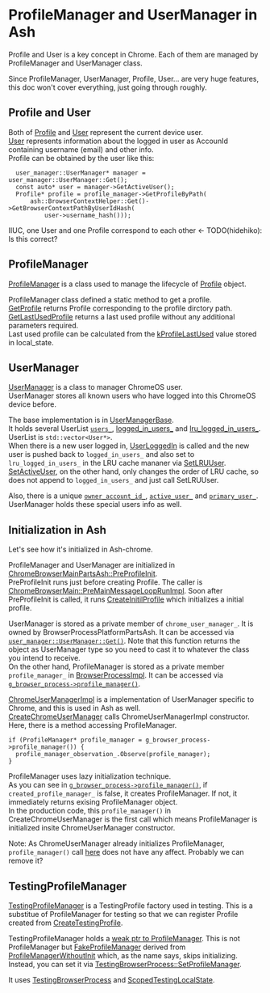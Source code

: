 # ProfileManager and UserManager in Ash
Profile and User is a key concept in Chrome. Each of them are managed by ProfileManager and UserManager class.

Since ProfileManager, UserManager, Profile, User... are very huge features, this doc won't cover everything, just going through roughly.

## Profile and User
Both of [Profile](https://source.chromium.org/chromium/chromium/src/+/main:chrome/browser/profiles/profile.h;l=74;drc=23b4d41ca6ed99085c2c06889be1c1d765afdc2d) and [User](https://source.chromium.org/chromium/chromium/src/+/main:components/user_manager/user.h;l=55;drc=23b4d41ca6ed99085c2c06889be1c1d765afdc2d) represent the current device user.  
[User](https://source.chromium.org/chromium/chromium/src/+/main:components/user_manager/user.h;l=55;drc=23b4d41ca6ed99085c2c06889be1c1d765afdc2d) represents information about the logged in user as AccounId containing username (email) and other info.  
Profile can be obtained by the user like this:
```cpp=
  user_manager::UserManager* manager = user_manager::UserManager::Get();
  const auto* user = manager->GetActiveUser();
  Profile* profile = profile_manager->GetProfileByPath(
      ash::BrowserContextHelper::Get()->GetBrowserContextPathByUserIdHash(
          user->username_hash()));
```
IIUC, one User and one Profile correspond to each other <- TODO(hidehiko): Is this correct?

## ProfileManager

[ProfileManager](https://source.chromium.org/chromium/chromium/src/+/main:chrome/browser/profiles/profile_manager.h;l=56;drc=91e4f81f6fb6452b3e3d1d9ec261d6253cd80c69) is a class used to manage the lifecycle of [Profile](https://source.chromium.org/chromium/chromium/src/+/main:chrome/browser/profiles/profile.h;l=74;drc=23b4d41ca6ed99085c2c06889be1c1d765afdc2d) object.  

ProfileManager class defined a static method to get a profile.  
[GetProfile](https://source.chromium.org/chromium/chromium/src/+/main:chrome/browser/profiles/profile_manager.h;l=137;drc=91e4f81f6fb6452b3e3d1d9ec261d6253cd80c69) returns Profile corresponding to the profile dirctory path.  
[GetLastUsedProfile](https://source.chromium.org/chromium/chromium/src/+/main:chrome/browser/profiles/profile_manager.h;l=80;drc=91e4f81f6fb6452b3e3d1d9ec261d6253cd80c69) returns a last used profile without any additional parameters required.  
Last used profile can be calculated from the [kProfileLastUsed](https://source.chromium.org/chromium/chromium/src/+/main:chrome/common/pref_names.h;l=1879;drc=23b4d41ca6ed99085c2c06889be1c1d765afdc2d) value stored in local_state.

## UserManager
[UserManager](https://source.chromium.org/chromium/chromium/src/+/main:components/user_manager/user_manager.h;l=45;drc=23b4d41ca6ed99085c2c06889be1c1d765afdc2d) is a class to manager ChromeOS user.  
UserManager stores all known users who have logged into this ChromeOS device before.

The base implementation is in [UserManagerBase](https://source.chromium.org/chromium/chromium/src/+/main:components/user_manager/user_manager_base.h;l=42;drc=76d2477cc32edc81df39c1bde9a15b16bb7ee2c0).  
It holds several UserList [`users_`](https://source.chromium.org/chromium/chromium/src/+/main:components/user_manager/user_manager_base.h;l=332;drc=76d2477cc32edc81df39c1bde9a15b16bb7ee2c0), [logged_in_users_](https://source.chromium.org/chromium/chromium/src/+/main:components/user_manager/user_manager_base.h;l=336;drc=23b4d41ca6ed99085c2c06889be1c1d765afdc2d) and [lru_logged_in_users_](https://source.chromium.org/chromium/chromium/src/+/main:components/user_manager/user_manager_base.cc;l=1304;drc=23b4d41ca6ed99085c2c06889be1c1d765afdc2d). UserList is `std::vector<User*>`.  
When there is a new user logged in, [UserLoggedIn](https://source.chromium.org/chromium/chromium/src/+/main:components/user_manager/user_manager_base.cc;l=207;drc=23b4d41ca6ed99085c2c06889be1c1d765afdc2d) is called and the new user is pushed back to `logged_in_users_` and also set to `lru_logged_in_users_` in the LRU cache mananer via [SetLRUUser](https://source.chromium.org/chromium/chromium/src/+/main:components/user_manager/user_manager_base.cc;l=1304;drc=23b4d41ca6ed99085c2c06889be1c1d765afdc2d).  
[SetActiveUser](https://source.chromium.org/chromium/chromium/src/+/main:components/user_manager/user_manager_base.cc;l=304;drc=23b4d41ca6ed99085c2c06889be1c1d765afdc2d), on the other hand, only changes the order of LRU cache, so does not append to `logged_in_users_` and just call SetLRUUser.

Also, there is a unique [`owner_account_id_`](https://source.chromium.org/chromium/chromium/src/+/main:components/user_manager/user_manager_base.h;l=415;drc=76d2477cc32edc81df39c1bde9a15b16bb7ee2c0), [`active_user_`](https://source.chromium.org/chromium/chromium/src/+/main:components/user_manager/user_manager_base.h;l=323;drc=76d2477cc32edc81df39c1bde9a15b16bb7ee2c0) and [`primary_user_`](https://source.chromium.org/chromium/chromium/src/+/main:components/user_manager/user_manager_base.h;l=327;drc=76d2477cc32edc81df39c1bde9a15b16bb7ee2c0). UserManager holds these special users info as well.

## Initialization in Ash
Let's see how it's initialized in Ash-chrome.

ProfileManager and UserManager are initialized in [ChromeBrowserMainPartsAsh::PreProfileInit](https://source.chromium.org/chromium/chromium/src/+/main:chrome/browser/ash/chrome_browser_main_parts_ash.cc;l=875;drc=aedfccdca8513a865d8014894d2dce6ba00a50c9).  
PreProfileInit runs just before creating Profile. The caller is [ChromeBrowserMain::PreMainMessageLoopRunImpl](https://source.chromium.org/chromium/chromium/src/+/main:chrome/browser/chrome_browser_main.cc;l=1631;drc=23b4d41ca6ed99085c2c06889be1c1d765afdc2d). Soon after PreProfileInit is called, it runs [CreateInitilProfile](https://source.chromium.org/chromium/chromium/src/+/main:chrome/browser/chrome_browser_main.cc;l=1642;drc=23b4d41ca6ed99085c2c06889be1c1d765afdc2d) which initializes a initial profile.


UserManager is stored as a private member of `chrome_user_manager_`. It is owned by BrowserProcessPlatformPartsAsh. It can be accessed via [`user_manager::UserManager::Get()`](https://source.chromium.org/chromium/chromium/src/+/main:components/user_manager/user_manager.cc;l=88;drc=23b4d41ca6ed99085c2c06889be1c1d765afdc2d). Note that this function returns the object as UserManager type so you need to cast it to whatever the class you intend to receive.  
On the other hand, ProfileManager is stored as a private member `profile_manager_` in [BrowserProcessImpl](https://source.chromium.org/chromium/chromium/src/+/main:chrome/browser/browser_process_impl.h;l=268;drc=23b4d41ca6ed99085c2c06889be1c1d765afdc2d). It can be accessed via [`g_browser_process->profile_manager()`](https://source.chromium.org/chromium/chromium/src/+/main:chrome/browser/browser_process.h;l=142;drc=23b4d41ca6ed99085c2c06889be1c1d765afdc2d).


[ChromeUserManagerImpl](https://source.chromium.org/chromium/chromium/src/+/main:chrome/browser/ash/login/users/chrome_user_manager_impl.h;l=53;drc=8354cc102a9585b723bb23d36f5dd8ac92ae5585) is a implementation of UserManager specific to Chrome, and this is used in Ash as well.  
[CreateChromeUserManager](https://source.chromium.org/chromium/chromium/src/+/main:chrome/browser/ash/login/users/chrome_user_manager_impl.cc;l=285;drc=23b4d41ca6ed99085c2c06889be1c1d765afdc2d) calls ChromeUserManagerImpl constructor. Here, there is a method accessing ProfileManager.
```cpp=
if (ProfileManager* profile_manager = g_browser_process->profile_manager()) {
  profile_manager_observation_.Observe(profile_manager);
}
```
ProfileManager uses lazy initialization technique.  
As you can see in [`g_browser_process->profile_manager()`](https://source.chromium.org/chromium/chromium/src/+/main:chrome/browser/browser_process.h;l=142;drc=23b4d41ca6ed99085c2c06889be1c1d765afdc2d), if `created_profile_manager_` is false, it creates ProfileManager. If not, it immediately returns exising ProfileManager object.  
In the production code, this `profile_manager()` in CreateChromeUserManager is the first call which means ProfileManager is initialized insite ChromeUserManager constructor.

Note: As ChromeUserManager already initializes ProfileManager, `profile_manager()` call [here](https://source.chromium.org/chromium/chromium/src/+/main:chrome/browser/ash/chrome_browser_main_parts_ash.cc;l=903-905;drc=aedfccdca8513a865d8014894d2dce6ba00a50c9) does not have any affect. Probably we can remove it?

## TestingProfileManager
[TestingProfileManager](https://source.chromium.org/chromium/chromium/src/+/main:chrome/test/base/testing_profile_manager.h;l=43;drc=679f23e8fbb29ca4dd569dff0bba0977516926ae) is a TestingProfile factory used in testing. This is a substitue of ProfileManager for testing so that we can register Profile created from [CreateTestingProfile](https://source.chromium.org/chromium/chromium/src/+/main:chrome/test/base/testing_profile_manager.h;l=71;drc=679f23e8fbb29ca4dd569dff0bba0977516926ae).

TestingProfileManager holds a [weak ptr to ProfileManager](https://source.chromium.org/chromium/chromium/src/+/main:chrome/test/base/testing_profile_manager.h;l=183;drc=679f23e8fbb29ca4dd569dff0bba0977516926ae). This is not ProfileManager but [FakeProfileManager](https://source.chromium.org/chromium/chromium/src/+/main:chrome/test/base/fake_profile_manager.h;l=28;drc=23b4d41ca6ed99085c2c06889be1c1d765afdc2d) derived from [ProfileManagerWithoutInit](https://source.chromium.org/chromium/chromium/src/+/main:chrome/browser/profiles/profile_manager.h;l=627;drc=23b4d41ca6ed99085c2c06889be1c1d765afdc2d) which, as the name says, skips initializing. Instead, you can set it via [TestingBrowserProcess::SetProfileManager](https://source.chromium.org/chromium/chromium/src/+/main:chrome/test/base/testing_browser_process.cc;l=255;drc=23b4d41ca6ed99085c2c06889be1c1d765afdc2d).

It uses [TestingBrowserProcess](https://source.chromium.org/chromium/chromium/src/+/main:chrome/test/base/testing_profile_manager.h;l=174;drc=679f23e8fbb29ca4dd569dff0bba0977516926ae) and [ScopedTestingLocalState](https://source.chromium.org/chromium/chromium/src/+/main:chrome/test/base/testing_profile_manager.h;l=177;drc=679f23e8fbb29ca4dd569dff0bba0977516926ae).
